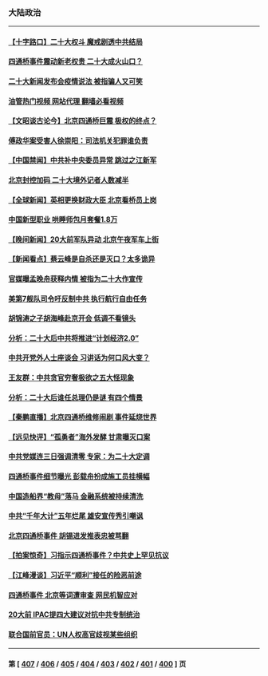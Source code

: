 ### 大陆政治
---
#### [【十字路口】二十大权斗 魔戒剧透中共结局](../../pages/ncid277/n13846092.md?10160045) 
#### [四通桥事件震动新老权贵 二十大成火山口？](../../pages/ncid277/n13846024.md?10160045) 
#### [二十大新闻发布会疫情说法 被指骗人又可笑](../../pages/ncid277/n13846000.md?10160045) 
#### [油管热门视频 网站代理 翻墙必看视频](http://209.222.30.114:81/youtube.html?10160045)
#### [【文昭谈古论今】北京四通桥巨震 极权的终点？](../../pages/ncid277/n13846158.md?10160045) 
#### [傅政华案受害人徐崇阳：司法机关犯罪谁负责](../../pages/ncid277/n13846107.md?10160045) 
#### [【中国禁闻】中共补中央委员异常 跳过之江新军](../../pages/ncid277/n13845995.md?10160045) 
#### [北京封控加码 二十大境外记者人数减半](../../pages/ncid277/n13846070.md?10160045) 
#### [【全球新闻】英相更换财政大臣 北京看桥员上岗](../../pages/ncid277/n13845996.md?10160045) 
#### [中国新型职业 哄睡师包月套餐1.8万](../../pages/ncid277/n13845990.md?10160045) 
#### [【晚间新闻】20大前军队异动 北京午夜军车上街](../../pages/ncid277/n13845997.md?10160045) 
#### [【新闻看点】蔡云峰是自杀还是灭口？太多诡异](../../pages/ncid277/n13845587.md?10160045) 
#### [官媒曝孟晚舟获释内情 被指为二十大作宣传](../../pages/ncid277/n13845964.md?10160045) 
#### [美第7舰队司令吁反制中共 执行航行自由任务](../../pages/ncid277/n13845955.md?10160045) 
#### [胡锦涛之子胡海峰赴京开会 低调不看镜头](../../pages/ncid277/n13845883.md?10160045) 
#### [分析：二十大后中共将推进“计划经济2.0”](../../pages/ncid277/n13845828.md?10160045) 
#### [中共开党外人士座谈会 习讲话为何口风大变？](../../pages/ncid277/n13845752.md?10160045) 
#### [王友群：中共贪官穷奢极欲之五大怪现象](../../pages/ncid277/n13845720.md?10160045) 
#### [分析：二十大后谁任总理仍是谜 有四个情景](../../pages/ncid277/n13845664.md?10160045) 
#### [【秦鹏直播】北京四通桥维修闹剧 事件延烧世界](../../pages/ncid277/n13845681.md?10160045) 
#### [【远见快评】“孤勇者”海外发酵 甘肃曝灭口案](../../pages/ncid277/n13845659.md?10160045) 
#### [中共党媒连三日强调清零 专家：为二十大定调](../../pages/ncid277/n13845156.md?10160045) 
#### [四通桥事件细节曝光 彭载舟扮成施工员挂横幅](../../pages/ncid277/n13845625.md?10160045) 
#### [中国造船界“教母”落马 金融系统被持续清洗](../../pages/ncid277/n13845157.md?10160045) 
#### [中共“千年大计”五年烂尾 雄安宣传秀引嘲讽](../../pages/ncid277/n13845158.md?10160045) 
#### [北京四通桥事件 胡锡进发推表忠被骂翻](../../pages/ncid277/n13845419.md?10160045) 
#### [【拍案惊奇】习指示四通桥事件？中共史上罕见抗议](../../pages/ncid277/n13845577.md?10160045) 
#### [【江峰漫谈】习近平“顺利”接任的险恶前途](../../pages/ncid277/n13845580.md?10160045) 
#### [四通桥事件 北京等词遭审查 网民机智应对](../../pages/ncid277/n13845578.md?10160045) 
#### [20大前 IPAC提四大建议对抗中共专制统治](../../pages/ncid277/n13845613.md?10160045) 
#### [联合国前官员：UN人权高官歧视某些组织](../../pages/ncid277/n13845593.md?10160045) 

---
#### 第 [ [407](./407.md?10160045) / [406](./406.md?10160045) / [405](./405.md?10160045) / [404](./404.md?10160045) / [403](./403.md?10160045) / [402](./402.md?10160045) / [401](./401.md?10160045) / [400](./400.md?10160045) ] 页
